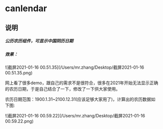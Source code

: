 # canlendar
## 说明

##### 公历农历组件，可显示中国阴历日期

##### 效果：

![截屏2021-01-16 00.51.35](/Users/mr.zhang/Desktop/截屏2021-01-16 00.51.35.png)



网上看了很多demo，跟自己的需求不是很符合，很多在2021年开始无法显示正确的农历日期，于是自己结合了一下，修改了一下供大家使用。





农历日期范围：1900.1.31~2100.12.31(应该足够大家用了)，计算出的农历数据如下图:

![截屏2021-01-16 00.59.22](/Users/mr.zhang/Desktop/截屏2021-01-16 00.59.22.png)



